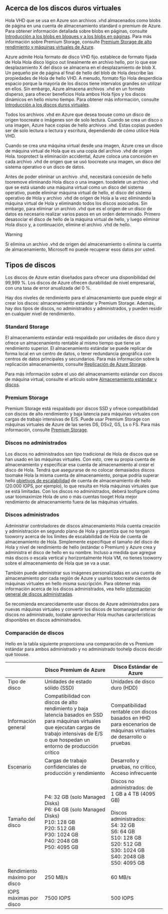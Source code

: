 
## <a name="about-vhds"></a>Acerca de los discos duros virtuales

Hola VHD que se usa en Azure son archivos .vhd almacenados como blobs de página en una cuenta de almacenamiento standard o premium de Azure. Para obtener información detallada sobre blobs en páginas, consulte [Introducción a los blobs en bloques y a los blobs en páginas](/rest/api/storageservices/Understanding-Block-Blobs--Append-Blobs--and-Page-Blobs/). Para más información sobre Premium Storage, consulte [Premium Storage de alto rendimiento y máquinas virtuales de Azure](../articles/storage/common/storage-premium-storage.md).

Azure admite Hola formato de disco VHD fijo. establece de formato fijada de Hola Hola disco lógico out linealmente en archivo hello, por lo que ese desplazamiento X del disco se almacena en el desplazamiento de blob X. Un pequeño pie de página al final de hello del blob de Hola describe las propiedades de Hola de hello VHD. A menudo, formato fijo Hola desperdicia espacio porque la mayoría de los discos tiene intervalos grandes sin utilizar en ellos. Sin embargo, Azure almacena archivos .vhd en un formato disperso, para ofrecer beneficios Hola ambos Hola fijos y los discos dinámicos en hello mismo tiempo. Para obtener más información, consulte [Introducción a los discos duros virtuales](https://technet.microsoft.com/library/dd979539.aspx).

Todos los archivos .vhd en Azure que desea toouse como un disco de origen toocreate o imágenes son de solo lectura. Cuando se crea un disco o una imagen, Azure hace copias de hello archivos .vhd. Estas copias pueden ser de solo lectura o lectura y escritura, dependiendo de cómo utilice Hola VHD.

Cuando se crea una máquina virtual desde una imagen, Azure crea un disco de máquina virtual de Hola que es una copia del archivo .vhd de origen Hola. tooprotect la eliminación accidental, Azure coloca una concesión en cada archivo .vhd de origen que se usó toocreate una imagen, un disco del sistema operativo o un disco de datos.

Antes de poder eliminar un archivo .vhd, necesitará concesión de hello tooremove eliminando Hola disco o una imagen. toodelete un archivo .vhd que se está usando una máquina virtual como un disco del sistema operativo, puede eliminar máquina virtual de hello, el disco del sistema operativo de Hola y archivo .vhd de origen de Hola a la vez eliminando la máquina virtual de Hola y eliminando todos los discos asociados. Sin embargo, para eliminar un archivo .vhd que es el origen de un disco de datos es necesario realizar varios pasos en un orden determinado. Primero desasociar el disco de hello de la máquina virtual de hello, y luego eliminar Hola disco y, a continuación, elimine el archivo .vhd de hello.

> [!WARNING]
> Si elimina un archivo .vhd de origen del almacenamiento o elimina la cuenta de almacenamiento, Microsoft no puede recuperar esos datos por usted.
> 

## <a name="types-of-disks"></a>Tipos de discos 

Los discos de Azure están diseñados para ofrecer una disponibilidad del 99,999 %. Los discos de Azure ofrecen durabilidad de nivel empresarial, con una tasa de error anualizada del 0 %.

Hay dos niveles de rendimiento para el almacenamiento que puede elegir al crear los discos: almacenamiento estándar y Premium Storage. Además, hay dos tipos de discos, no administrados y administrados, y pueden residir en cualquier nivel de rendimiento.


### <a name="standard-storage"></a>Standard Storage 

El almacenamiento estándar está respaldado por unidades de disco duro y ofrece un almacenamiento rentable al mismo tiempo que tiene un rendimiento superior. El almacenamiento estándar se puede replicar de forma local en un centro de datos, o tener redundancia geográfica con centros de datos principales y secundarios. Para más información sobre la replicación almacenamiento, consulte [Replicación de Azure Storage](../articles/storage/common/storage-redundancy.md). 

Para más información sobre el uso del almacenamiento estándar con discos de máquina virtual, consulte el artículo sobre [Almacenamiento estándar y discos](../articles/storage/common/storage-standard-storage.md).

### <a name="premium-storage"></a>Premium Storage 

Premium Storage está respaldado por discos SSD y ofrece compatibilidad con discos de alto rendimiento y baja latencia para máquinas virtuales con cargas de trabajo intensivas de E/S. Puede usar Premium Storage con máquinas virtuales de Azure de las series DS, DSv2, GS, Ls o FS. Para más información, consulte [Premium Storage](../articles/storage/common/storage-premium-storage.md).

### <a name="unmanaged-disks"></a>Discos no administrados

Los discos no administrados son tipo tradicional de Hola de discos que se han usado en las máquinas virtuales. Con esto, cree su propia cuenta de almacenamiento y especificar esa cuenta de almacenamiento al crear el disco de Hola. Tendrá que asegurarse de no colocar demasiados discos toomake Hola la misma cuenta de almacenamiento, porque podría superar hello [objetivos de escalabilidad](../articles/storage/common/storage-scalability-targets.md) de cuenta de almacenamiento de hello (20.000 IOPS, por ejemplo), lo que resulta en Hola máquinas virtuales que se está limitadas. Con los discos no administrados, deberá toofigure cómo usar toomaximize Hola de uno o más cuentas tooget Hola mejor rendimiento de almacenamiento fuera de las máquinas virtuales.

### <a name="managed-disks"></a>Discos administrados 

Administrar controladores de discos almacenamiento Hola cuenta creación y administración en segundo plano de Hola y garantiza que no tengan tooworry acerca de los límites de escalabilidad de Hola de cuenta de almacenamiento de Hola. Simplemente especifique el tamaño del disco de Hola y nivel de rendimiento de hello (estándar o Premium) y Azure crea y administra el disco de hello en su nombre. Incluso a medida que agregue más discos o escala vertical y horizontalmente Hola VM, no tienes tooworry sobre el almacenamiento de Hola que se va a usar. 

También puede administrar sus imágenes personalizadas en una cuenta de almacenamiento por cada región de Azure y usarlos toocreate cientos de máquinas virtuales en hello misma suscripción. Para obtener más información acerca de los discos administrados, vea hello [información general de discos administradas](../articles/virtual-machines/windows/managed-disks-overview.md).

Se recomienda encarecidamente usar discos de Azure administrados para nuevas máquinas virtuales y convertir los discos de toomanaged anterior de discos no administrado, tootake aprovechar Hola muchas características disponibles en discos administrados.

### <a name="disk-comparison"></a>Comparación de discos

Hello en la tabla siguiente proporciona una comparación de vs Premium estándar para ambos administrado y no administrado toohelp discos decidir qué toouse.

|    | Disco Premium de Azure | Disco Estándar de Azure |
|--- | ------------------ | ------------------- |
| Tipo de disco | Unidades de estado sólido (SSD) | Unidades de disco duro (HDD)  |
| Información general  | Compatibilidad con discos de alto rendimiento y baja latencia basados en SSD para máquinas virtuales que ejecutan cargas de trabajo intensivas de E/S o que hospedan un entorno de producción crítico | Compatibilidad rentable con discos basados en HHD para escenarios de máquinas virtuales de desarrollo o pruebas |
| Escenario  | Cargas de trabajo confidenciales de producción y rendimiento | Desarrollo y pruebas, no crítico, <br>Acceso infrecuente |
| Tamaño del disco | P4: 32 GB (solo Managed Disks)<br>P6: 64 GB (solo Managed Disks)<br>P10: 128 GB<br>P20: 512 GB<br>P30: 1024 GB<br>P40: 2048 GB<br>P50: 4095 GB | Discos no administrados: de 1 GB a 4 TB (4095 GB) <br><br>Discos administrados:<br> S4: 32 GB <br>S6: 64 GB <br>S10: 128 GB <br>S20: 512 GB <br>S30: 1024 GB <br>S40: 2048 GB<br>S50: 4095 GB| 
| Rendimiento máximo por disco | 250 MB/s | 60 MB/s | 
| IOPS máximas por disco | 7500 IOPS | 500 IOPS | 

